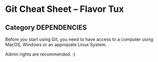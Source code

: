 # Git Cheat Sheet – Flavor Tux

## Category DEPENDENCIES

Before you start using Git, you need to have access to a computer using MacOS, Windows or an appropiate Linux System.

Admin rights are recommended. :)
